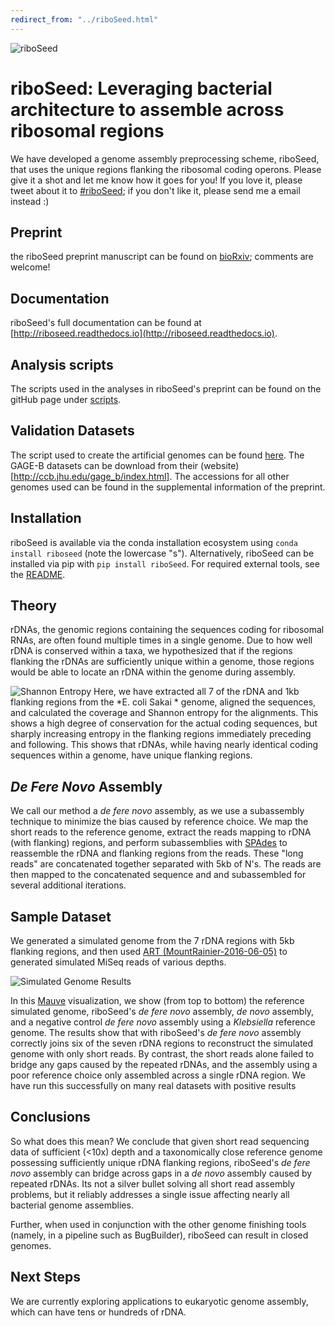 ```yaml
---
redirect_from: "../riboSeed.html"
---
```


![riboSeed](images/logo_1.png)

# riboSeed: Leveraging bacterial architecture to assemble across ribosomal regions

We have developed a genome assembly preprocessing scheme, riboSeed, that uses the unique regions flanking the ribosomal coding operons. Please give it a shot and let me know how it goes for you! If you love it, please tweet about it to [#riboSeed](https://twitter.com/search?f=tweets&q=%23riboSeed&src=typd"); if you don't like it, please send me a email instead :)

## Preprint
the riboSeed preprint manuscript can be found on [bioRxiv](https://www.biorxiv.org/content/early/2017/07/14/159798); comments are welcome!

## Documentation
riboSeed's full documentation can be found at [http://riboseed.readthedocs.io](http://riboseed.readthedocs.io).

## Analysis scripts
The scripts used in the analyses in riboSeed's preprint can be found on the gitHub page under [scripts](https://github.com/nickp60/riboSeed/tree/master/scripts).

## Validation Datasets
The script used to create the artificial genomes can be found [here](https://github.com/nickp60/riboSeed/blob/master/scripts/coliSimulation.sh). The GAGE-B datasets can be download from their (website)[http://ccb.jhu.edu/gage_b/index.html]. The accessions for all other genomes used can be found in the supplemental information of the preprint.


## Installation
riboSeed is available via the conda installation ecosystem using `conda install riboseed` (note the lowercase "s"). Alternatively, riboSeed can be installed via pip with `pip install riboSeed`. For required external tools, see the [README](https://github.com/nickp60/riboSeed/blob/master/README.md#installation).

## Theory

rDNAs, the genomic regions containing the sequences coding for ribosomal RNAs, are often found multiple times in a single genome. Due to how well rDNA is conserved within a taxa, we hypothesized that if the regions flanking the rDNAs are sufficiently unique within a genome, those regions would be able to locate an rDNA within the genome during assembly.

![Shannon Entropy](images/entropy_plot.png)
Here, we have extracted all 7 of the rDNA and 1kb flanking regions from the *E. coli Sakai * genome, aligned the sequences, and calculated the coverage and Shannon entropy for the alignments.  This shows a high degree of conservation for the actual coding sequences, but sharply increasing entropy in the flanking regions immediately preceding and following.  This shows that rDNAs, while having nearly identical coding sequences within a genome, have unique flanking regions.

## *De Fere Novo* Assembly

We call our method a *de fere novo* assembly, as we use a subassembly technique to minimize the bias caused by reference choice.  We map the short reads to the reference genome, extract the reads mapping to rDNA (with flanking) regions, and perform subassemblies with [SPAdes](http://bioinf.spbau.ru/spades) to reassemble the rDNA and flanking regions from the reads.  These "long reads" are concatenated together separated with 5kb of N's. The reads are then mapped to the concatenated sequence and and subassembled for several additional iterations.


## Sample Dataset

We generated a simulated genome from the 7 rDNA regions with 5kb flanking regions, and then used [ART (MountRainier-2016-06-05)]("https://www.niehs.nih.gov/research/resources/software/biostatistics/art/") to generated simulated MiSeq reads of various depths.

![Simulated Genome Results](images/mauve_simulated.png)

In this [Mauve](http://darlinglab.org/mauve/mauve.html) visualization, we show (from top to bottom) the reference simulated genome, riboSeed's  *de fere novo* assembly,  *de novo* assembly, and a negative control  *de fere novo* assembly using a *Klebsiella* reference genome.  The results show that with riboSeed's *de fere novo* assembly correctly joins six of the seven rDNA regions to reconstruct the simulated genome with only short reads.  By contrast, the short reads alone failed to bridge any gaps caused by the repeated rDNAs, and the assembly using a poor reference choice only assembled across a single rDNA region. We have run this successfully on many real datasets with positive results


## Conclusions

So what does this mean? We conclude that given short read sequencing data of sufficient (<10x) depth and a taxonomically close reference genome possessing sufficiently unique rDNA flanking regions, riboSeed's *de fere novo* assembly can bridge across gaps in a *de novo* assembly caused by repeated rDNAs.  Its not a silver bullet solving all short read assembly problems, but it reliably addresses a single issue affecting nearly all bacterial genome assemblies.

Further, when used in conjunction with the other genome finishing tools (namely, in a pipeline such as BugBuilder), riboSeed can result in closed genomes.


## Next Steps

We are currently exploring applications to eukaryotic genome assembly, which can have tens or hundreds of rDNA.
